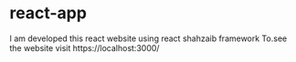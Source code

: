 # react-app
I am developed this react website using react shahzaib framework To.see the website visit https://localhost:3000/
